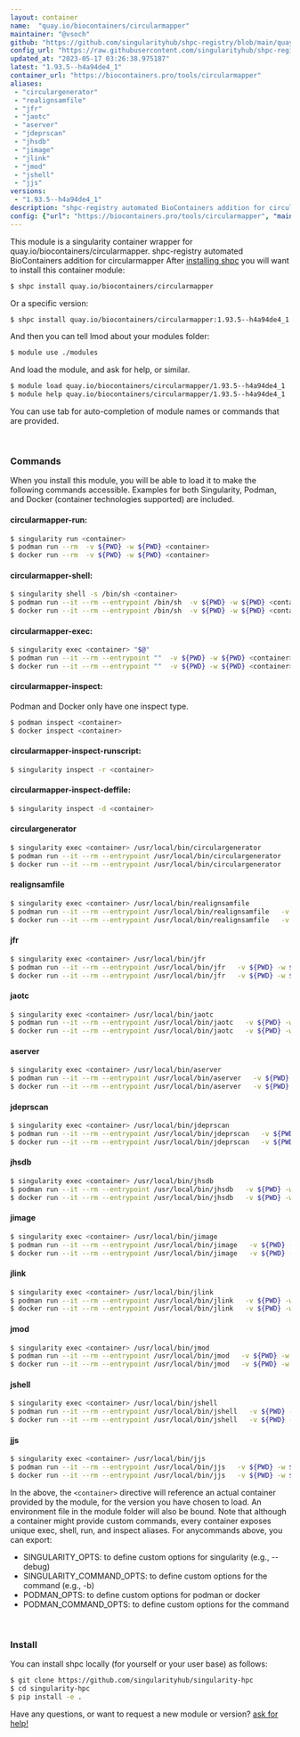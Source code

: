 ```yaml
---
layout: container
name:  "quay.io/biocontainers/circularmapper"
maintainer: "@vsoch"
github: "https://github.com/singularityhub/shpc-registry/blob/main/quay.io/biocontainers/circularmapper/container.yaml"
config_url: "https://raw.githubusercontent.com/singularityhub/shpc-registry/main/quay.io/biocontainers/circularmapper/container.yaml"
updated_at: "2023-05-17 03:26:38.975187"
latest: "1.93.5--h4a94de4_1"
container_url: "https://biocontainers.pro/tools/circularmapper"
aliases:
 - "circulargenerator"
 - "realignsamfile"
 - "jfr"
 - "jaotc"
 - "aserver"
 - "jdeprscan"
 - "jhsdb"
 - "jimage"
 - "jlink"
 - "jmod"
 - "jshell"
 - "jjs"
versions:
 - "1.93.5--h4a94de4_1"
description: "shpc-registry automated BioContainers addition for circularmapper"
config: {"url": "https://biocontainers.pro/tools/circularmapper", "maintainer": "@vsoch", "description": "shpc-registry automated BioContainers addition for circularmapper", "latest": {"1.93.5--h4a94de4_1": "sha256:4d535a4464632ca9d2484185fb7c995700bb29b226e7cf6260a0dfbc53eed895"}, "tags": {"1.93.5--h4a94de4_1": "sha256:4d535a4464632ca9d2484185fb7c995700bb29b226e7cf6260a0dfbc53eed895"}, "docker": "quay.io/biocontainers/circularmapper", "aliases": {"circulargenerator": "/usr/local/bin/circulargenerator", "realignsamfile": "/usr/local/bin/realignsamfile", "jfr": "/usr/local/bin/jfr", "jaotc": "/usr/local/bin/jaotc", "aserver": "/usr/local/bin/aserver", "jdeprscan": "/usr/local/bin/jdeprscan", "jhsdb": "/usr/local/bin/jhsdb", "jimage": "/usr/local/bin/jimage", "jlink": "/usr/local/bin/jlink", "jmod": "/usr/local/bin/jmod", "jshell": "/usr/local/bin/jshell", "jjs": "/usr/local/bin/jjs"}}
---
```


This module is a singularity container wrapper for quay.io/biocontainers/circularmapper.
shpc-registry automated BioContainers addition for circularmapper
After [installing shpc](#install) you will want to install this container module:


```bash
$ shpc install quay.io/biocontainers/circularmapper
```

Or a specific version:

```bash
$ shpc install quay.io/biocontainers/circularmapper:1.93.5--h4a94de4_1
```

And then you can tell lmod about your modules folder:

```bash
$ module use ./modules
```

And load the module, and ask for help, or similar.

```bash
$ module load quay.io/biocontainers/circularmapper/1.93.5--h4a94de4_1
$ module help quay.io/biocontainers/circularmapper/1.93.5--h4a94de4_1
```

You can use tab for auto-completion of module names or commands that are provided.

<br>

### Commands

When you install this module, you will be able to load it to make the following commands accessible.
Examples for both Singularity, Podman, and Docker (container technologies supported) are included.

#### circularmapper-run:

```bash
$ singularity run <container>
$ podman run --rm  -v ${PWD} -w ${PWD} <container>
$ docker run --rm  -v ${PWD} -w ${PWD} <container>
```

#### circularmapper-shell:

```bash
$ singularity shell -s /bin/sh <container>
$ podman run --it --rm --entrypoint /bin/sh  -v ${PWD} -w ${PWD} <container>
$ docker run --it --rm --entrypoint /bin/sh  -v ${PWD} -w ${PWD} <container>
```

#### circularmapper-exec:

```bash
$ singularity exec <container> "$@"
$ podman run --it --rm --entrypoint ""  -v ${PWD} -w ${PWD} <container> "$@"
$ docker run --it --rm --entrypoint ""  -v ${PWD} -w ${PWD} <container> "$@"
```

#### circularmapper-inspect:

Podman and Docker only have one inspect type.

```bash
$ podman inspect <container>
$ docker inspect <container>
```

#### circularmapper-inspect-runscript:

```bash
$ singularity inspect -r <container>
```

#### circularmapper-inspect-deffile:

```bash
$ singularity inspect -d <container>
```


#### circulargenerator

```bash
$ singularity exec <container> /usr/local/bin/circulargenerator
$ podman run --it --rm --entrypoint /usr/local/bin/circulargenerator   -v ${PWD} -w ${PWD} <container> -c " $@"
$ docker run --it --rm --entrypoint /usr/local/bin/circulargenerator   -v ${PWD} -w ${PWD} <container> -c " $@"
```


#### realignsamfile

```bash
$ singularity exec <container> /usr/local/bin/realignsamfile
$ podman run --it --rm --entrypoint /usr/local/bin/realignsamfile   -v ${PWD} -w ${PWD} <container> -c " $@"
$ docker run --it --rm --entrypoint /usr/local/bin/realignsamfile   -v ${PWD} -w ${PWD} <container> -c " $@"
```


#### jfr

```bash
$ singularity exec <container> /usr/local/bin/jfr
$ podman run --it --rm --entrypoint /usr/local/bin/jfr   -v ${PWD} -w ${PWD} <container> -c " $@"
$ docker run --it --rm --entrypoint /usr/local/bin/jfr   -v ${PWD} -w ${PWD} <container> -c " $@"
```


#### jaotc

```bash
$ singularity exec <container> /usr/local/bin/jaotc
$ podman run --it --rm --entrypoint /usr/local/bin/jaotc   -v ${PWD} -w ${PWD} <container> -c " $@"
$ docker run --it --rm --entrypoint /usr/local/bin/jaotc   -v ${PWD} -w ${PWD} <container> -c " $@"
```


#### aserver

```bash
$ singularity exec <container> /usr/local/bin/aserver
$ podman run --it --rm --entrypoint /usr/local/bin/aserver   -v ${PWD} -w ${PWD} <container> -c " $@"
$ docker run --it --rm --entrypoint /usr/local/bin/aserver   -v ${PWD} -w ${PWD} <container> -c " $@"
```


#### jdeprscan

```bash
$ singularity exec <container> /usr/local/bin/jdeprscan
$ podman run --it --rm --entrypoint /usr/local/bin/jdeprscan   -v ${PWD} -w ${PWD} <container> -c " $@"
$ docker run --it --rm --entrypoint /usr/local/bin/jdeprscan   -v ${PWD} -w ${PWD} <container> -c " $@"
```


#### jhsdb

```bash
$ singularity exec <container> /usr/local/bin/jhsdb
$ podman run --it --rm --entrypoint /usr/local/bin/jhsdb   -v ${PWD} -w ${PWD} <container> -c " $@"
$ docker run --it --rm --entrypoint /usr/local/bin/jhsdb   -v ${PWD} -w ${PWD} <container> -c " $@"
```


#### jimage

```bash
$ singularity exec <container> /usr/local/bin/jimage
$ podman run --it --rm --entrypoint /usr/local/bin/jimage   -v ${PWD} -w ${PWD} <container> -c " $@"
$ docker run --it --rm --entrypoint /usr/local/bin/jimage   -v ${PWD} -w ${PWD} <container> -c " $@"
```


#### jlink

```bash
$ singularity exec <container> /usr/local/bin/jlink
$ podman run --it --rm --entrypoint /usr/local/bin/jlink   -v ${PWD} -w ${PWD} <container> -c " $@"
$ docker run --it --rm --entrypoint /usr/local/bin/jlink   -v ${PWD} -w ${PWD} <container> -c " $@"
```


#### jmod

```bash
$ singularity exec <container> /usr/local/bin/jmod
$ podman run --it --rm --entrypoint /usr/local/bin/jmod   -v ${PWD} -w ${PWD} <container> -c " $@"
$ docker run --it --rm --entrypoint /usr/local/bin/jmod   -v ${PWD} -w ${PWD} <container> -c " $@"
```


#### jshell

```bash
$ singularity exec <container> /usr/local/bin/jshell
$ podman run --it --rm --entrypoint /usr/local/bin/jshell   -v ${PWD} -w ${PWD} <container> -c " $@"
$ docker run --it --rm --entrypoint /usr/local/bin/jshell   -v ${PWD} -w ${PWD} <container> -c " $@"
```


#### jjs

```bash
$ singularity exec <container> /usr/local/bin/jjs
$ podman run --it --rm --entrypoint /usr/local/bin/jjs   -v ${PWD} -w ${PWD} <container> -c " $@"
$ docker run --it --rm --entrypoint /usr/local/bin/jjs   -v ${PWD} -w ${PWD} <container> -c " $@"
```



In the above, the `<container>` directive will reference an actual container provided
by the module, for the version you have chosen to load. An environment file in the
module folder will also be bound. Note that although a container
might provide custom commands, every container exposes unique exec, shell, run, and
inspect aliases. For anycommands above, you can export:

 - SINGULARITY_OPTS: to define custom options for singularity (e.g., --debug)
 - SINGULARITY_COMMAND_OPTS: to define custom options for the command (e.g., -b)
 - PODMAN_OPTS: to define custom options for podman or docker
 - PODMAN_COMMAND_OPTS: to define custom options for the command

<br>

### Install

You can install shpc locally (for yourself or your user base) as follows:

```bash
$ git clone https://github.com/singularityhub/singularity-hpc
$ cd singularity-hpc
$ pip install -e .
```

Have any questions, or want to request a new module or version? [ask for help!](https://github.com/singularityhub/singularity-hpc/issues)
